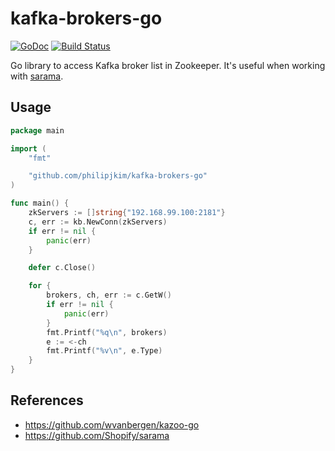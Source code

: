 kafka-brokers-go
================

[![GoDoc](https://godoc.org/github.com/philipjkim/kafka-brokers-go?status.svg)](https://godoc.org/github.com/philipjkim/kafka-brokers-go) [![Build Status](https://travis-ci.org/philipjkim/kafka-brokers-go.svg)](https://travis-ci.org/philipjkim/kafka-brokers-go)

Go library to access Kafka broker list in Zookeeper. It's useful when working with [sarama](https://github.com/Shopify/sarama).

## Usage

```go
package main

import (
	"fmt"

	"github.com/philipjkim/kafka-brokers-go"
)

func main() {
	zkServers := []string{"192.168.99.100:2181"}
	c, err := kb.NewConn(zkServers)
	if err != nil {
		panic(err)
	}

	defer c.Close()

	for {
		brokers, ch, err := c.GetW()
		if err != nil {
			panic(err)
		}
		fmt.Printf("%q\n", brokers)
		e := <-ch
		fmt.Printf("%v\n", e.Type)
	}
}
```

## References

- https://github.com/wvanbergen/kazoo-go
- https://github.com/Shopify/sarama
